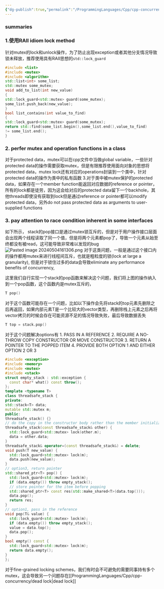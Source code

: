 ```yaml
---
{"dg-publish":true,"permalink":"/ProgrammingLanguages/Cpp/cpp-concurrency/mutex/","noteIcon":"3"}
---
```


### summaries

### 1.使用RAII idiom lock method
针对mutex的lock和unlock操作，为了防止出现exception或者其他分支情况导致锁未释放，推荐使用具有RAII思想的`std::lock_guard`

```cpp
#include <list>
#include <mutex>
#include <algorithm>
std::list<int> some_list;
std::mutex some_mutex;
void add_to_list(int new_value)
{
std::lock_guard<std::mutex> guard(some_mutex);
some_list.push_back(new_value);
}
bool list_contains(int value_to_find)
{
std::lock_guard<std::mutex> guard(some_mutex);
return std::find(some_list.begin(),some_list.end(),value_to_find)
!= some_list.end();
}

```



### 2. perfer mutex and operation functions in a class
对于protected data，mutex可以在cpp文件中当做global variable，一些针对protected data的操作需要获取mutex，但是有限推荐使用面向对象的思想将protected data，mutex lock还有对应的operations封装到一个类中，针对protected data的操作为类中的私有函数
3.对于类中被mutex保护的protected data，如果存在一个member function能返回对应数据的reference or pointer，所有的lock都是徒劳，因为这会给对应的protected data留下一个backhole，其他threads即使没有获取到lock但是通过reference or pointer都可以modify protected data，另外do not pass protected data as arguments to user-supplied functions

### 3. pay attention to race condition inherent in some interfaces
如下所示， stack的pop接口是通过mutex锁互斥的，但是对于用户操作接口层面会出现两个线程读取了同一个值，但是将两个元素都pop了，导致一个元素从始至终都没有被read，这可能导致非常难以发现的bug
![Pasted image 20240504161306.png](/img/user/ProgrammingLanguages/Cpp/cpp-concurrency/attachments/Pasted%20image%2020240504161306.png)
对于这类问题，一般是通过这个接口内的操作都用mutex来进行线程间互斥，也就是粗粒度的锁(lock at large a granularity), 但是对于锁住过多的data会导致eliminate any performance benefits of concurrency,

这里我们自行实现一个stack的pop函数来解决这个问题，我们将上图的操作纳入到一个pop函数，这个函数内是mutex互斥的，
```cpp
T pop()

```
对于这个函数可能存在一个问题，比如以下操作会先将stack的top元素先删除之后再返回，如果内部元素T是一个比较大的vector类型，再删除栈上元素之后再将vector拷贝的时候会存在可能资源不足的情况导致失败，最后导致数据丢失
```cpp
T top = stack.pop() 

```
对于这个问题解决options有
	1. PASS IN A REFERENCE
	2. REQUIRE A NO-THROW COPY CONSTRUCTOR OR MOVE CONSTRUCTOR
	3. RETURN A POINTER TO THE POPPED ITEM
	4. PROVIDE BOTH OPTION 1 AND EITHER OPTION 2 OR 3

```cpp
#include <exception>
#include <memory>
#include <mutex>
#include <stack>
struct empty_stack : std::exception {
  const char* what() const throw();
};
template <typename T>
class threadsafe_stack {
private:
std::stack<T> data;
mutable std::mutex m;
public:
threadsafe_stack() {}
// do the copy in the constructor body rather than the member initializer list in order to ensure that the mutex is held across the copy.
threadsafe_stack(const threadsafe_stack& other) {
  std::lock_guard<std::mutex> lock(other.m);
  data = other.data;
}
threadsafe_stack& operator=(const threadsafe_stack&) = delete;
void push(T new_value) {
  std::lock_guard<std::mutex> lock(m);
  data.push(new_value);
}
// option3, return pointer
std::shared_ptr<T> pop() {
  std::lock_guard<std::mutex> lock(m);
  if (data.empty()) throw empty_stack();
  // store pointer for the item before popping
  std::shared_ptr<T> const res(std::make_shared<T>(data.top()));
  data.pop();
  return res;
}
// option1, pass in the reference
void pop(T& value) {
  std::lock_guard<std::mutex> lock(m);
  if (data.empty()) throw empty_stack();
  value = data.top();
  data.pop();
}
bool empty() const {
  std::lock_guard<std::mutex> lock(m);
  return data.empty();
}
};

```

对于fine-grained locking schemes，我们有时会不可避免的需要同事持有多个mutex，这会导致另一个问题存在[[ProgrammingLanguages/Cpp/cpp-concurrency/dead lock\|dead lock]]
